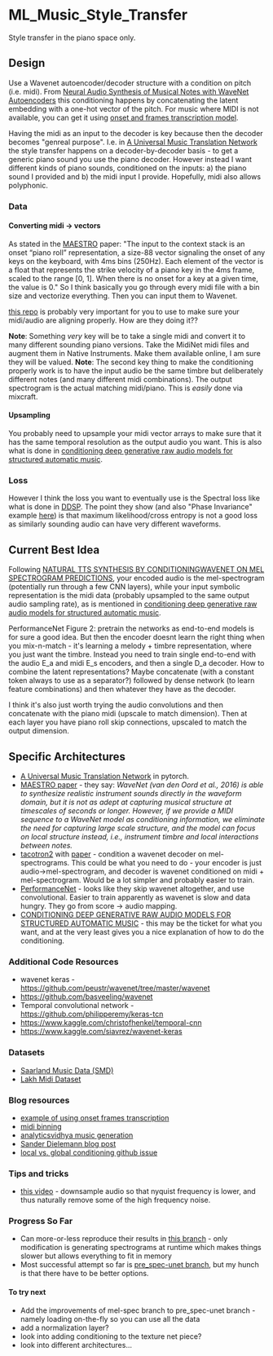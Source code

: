 # ML_Music_Style_Transfer
Style transfer in the piano space only.

## Design
Use a Wavenet autoencoder/decoder structure with a condition on pitch (i.e. midi). From [Neural Audio Synthesis of Musical Notes with WaveNet Autoencoders](https://arxiv.org/abs/1704.01279) this conditioning happens by concatenating the latent embedding with a one-hot vector of the pitch. For music where MIDI is not available, you can get it using [onset and frames transcription model](https://github.com/magenta/magenta/tree/master/magenta/models/onsets_frames_transcription). 

Having the midi as an input to the decoder is key because then the decoder becomes "genreal purpose". I.e. in [A Universal Music Translation Network](https://github.com/facebookresearch/music-translation/tree/master/src) the style transfer happens on a decoder-by-decoder basis - to get a generic piano sound you use the piano decoder. However instead I want different kinds of piano sounds, conditioned on the inputs: a) the piano sound I provided and b) the midi input I provide. Hopefully, midi also allows polyphonic.

### Data
#### Converting midi -> vectors
As stated in the [MAESTRO](https://arxiv.org/abs/1810.12247) paper: "The input to the context stack is an onset “piano roll” representation, a size-88 vector signaling the onset of any keys on the keyboard, with 4ms bins (250Hz). Each element of the vector is a float that represents the strike velocity of a piano key in the 4ms frame, scaled to the range [0, 1]. When there
is no onset for a key at a given time, the value is 0." So I think basically you go through every midi file with a bin size and vectorize everything. Then you can input them to Wavenet. 

[this repo](https://github.com/bwang514/PerformanceNet) is probably very important for you to use to make sure your midi/audio are aligning properly. How are they doing it??

**Note**: Something *very* key will be to take a single midi and convert it to many different sounding piano versions. Take the MidiNet midi files and augment them in Native Instruments. Make them available online, I am sure they will be valued. 
**Note**: The second key thing to make the conditioning properly work is to have the input audio be the same timbre but deliberately different notes (and many different midi combinations). The output spectrogram is the actual matching midi/piano. This is *easily* done via mixcraft. 

#### Upsampling 
You probably need to upsample your midi vector arrays to make sure that it has the same temporal resolution as the output audio you want. This is also what is done in [conditioning deep generative raw audio models for structured automatic music](https://arxiv.org/pdf/1806.09905.pdf).

### Loss
However I think the loss you want to eventually use is the Spectral loss like what is done in [DDSP](https://arxiv.org/pdf/2001.04643.pdf). The point they show (and also "Phase Invariance" example [here](https://storage.googleapis.com/ddsp/index.html)) is that maximum likelihood/cross entropy is not a good loss as similarly sounding audio can have very different waveforms. 

## Current Best Idea
Following [NATURAL TTS SYNTHESIS BY CONDITIONINGWAVENET ON MEL SPECTROGRAM
PREDICTIONS](https://arxiv.org/pdf/1712.05884.pdf), your encoded audio is the mel-spectrogram (potentially run through a few CNN layers), while your input symbolic representation is the midi data (probably upsampled to the same output audio sampling rate), as is mentioned in [conditioning deep generative raw audio models for structured automatic music](https://arxiv.org/pdf/1806.09905.pdf).

PerformanceNet Figure 2: pretrain the networks as end-to-end models is for sure a good idea. But then the encoder doesnt learn the right thing when you mix-n-match - it's learning a melody + timbre representation, where you just want the timbre. Instead you need to train single end-to-end with the audio E_a and midi E_s encoders, and then a single D_a decoder. How to combine the latent representations? Maybe concatenate (with a constant token always to use as a separator?) followed by dense network (to learn feature combinations) and then whatever they have as the decoder. 

I think it's also just worth trying the audio convolutions and then concatenate with the piano midi (upscale to match dimension). Then at each layer you have piano roll skip connections, upscaled to match the output dimension.

## Specific Architectures
- [A Universal Music Translation Network](https://github.com/facebookresearch/music-translation/tree/master/src) in pytorch.
- [MAESTRO paper](https://arxiv.org/abs/1810.12247) - they say: *WaveNet (van den Oord et al., 2016) is able to synthesize realistic instrument sounds directly in the waveform domain, but it is not as adept at capturing musical structure at timescales of seconds or longer. However, if we provide a MIDI sequence to a WaveNet model as conditioning information, we eliminate the need for capturing large scale structure, and the model can focus on local structure instead, i.e., instrument timbre and local interactions between notes.*
- [tacotron2](https://github.com/NVIDIA/tacotron2) with [paper](https://arxiv.org/pdf/1712.05884.pdf) - condition a wavenet decoder on mel-spectrograms. This could be what you need to do - your encoder is just audio->mel-spectrogram, and decoder is wavenet conditioned on midi + mel-spectrogram. Would be a lot simpler and probably easier to train.
- [PerformanceNet](https://github.com/bwang514/PerformanceNet) - looks like they skip wavenet altogether, and use convolutional. Easier to train apparently as wavenet is slow and data hungry. They go from score -> audio mapping. 
- [CONDITIONING DEEP GENERATIVE RAW AUDIO MODELS FOR
STRUCTURED AUTOMATIC MUSIC](https://arxiv.org/pdf/1806.09905.pdf) - this may be the ticket for what you want, and at the very least gives you a nice explanation of how to do the conditioning. 

### Additional Code Resources
- wavenet keras - https://github.com/peustr/wavenet/tree/master/wavenet
- https://github.com/basveeling/wavenet
- Temporal convolutional network - https://github.com/philipperemy/keras-tcn
- https://www.kaggle.com/christofhenkel/temporal-cnn
- https://www.kaggle.com/siavrez/wavenet-keras


### Datasets
- [Saarland Music Data (SMD)](http://resources.mpi-inf.mpg.de/SMD/SMD_MIDI-Audio-Piano-Music.html)
- [Lakh Midi Dataset](https://colinraffel.com/projects/lmd/#get)


### Blog resources
- [example of using onset frames transcription](https://medium.com/nomtek/machine-learning-in-music-transcription-354b9360cd5f)
- [midi binning](https://raphaellederman.github.io/articles/musicgeneration/#training-the-language-model)
- [analyticsvidhya music generation](https://www.analyticsvidhya.com/blog/2020/01/how-to-perform-automatic-music-generation/)
- [Sander Dielemann blog post](https://benanne.github.io/2020/03/24/audio-generation.html)
- [local vs. global conditioning github issue](https://github.com/ibab/tensorflow-wavenet/issues/112)

### Tips and tricks
- [this video](https://www.youtube.com/watch?v=Z7YM-HAz-IY&ab_channel=SethAdams) - downsample audio so that nyquist frequency is lower, and thus naturally remove some of the high frequency noise.

### Progress So Far
- Can more-or-less reproduce their results in [this branch](https://github.com/silburt/PerformanceNet/tree/orig-plus-mods) - only modification is generating spectrograms at runtime which makes things slower but allows everything to fit in memory
- Most successful attempt so far is [pre_spec-unet branch](https://github.com/silburt/ML_Music_Style_Transfer/tree/pre_spec-unet), but my hunch is that there have to be better options.

#### To try next
- Add the improvements of mel-spec branch to pre_spec-unet branch - namely loading on-the-fly so you can use all the data
- add a normalization layer?
- look into adding conditioning to the texture net piece? 
- look into different architectures...
